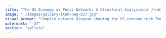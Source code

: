 ```yaml
---
title: "The US Economy as Ponzi Network: A Structural Analysis<br /><br />To what extent is the US economy a Ponzi scheme? More than we'd like to admit, but less than pure collapse theory suggests.<br /><br />Ponzi Elements:<br />• Debt-driven growth requiring exponential expansion<br />• Social Security: current workers pay previous retirees<br />• Federal deficit spending: future taxpayers fund present consumption<br />• Asset bubbles dependent on continuous new capital inflows<br />• Consumer debt cycles that require wage growth and refinancing<br /><br />Non-Ponzi Elements:<br />• Real productive capacity and innovation<br />• Genuine wealth creation through technology and efficiency<br />• Global reserve currency status providing external value flows<br />• Military and institutional power maintaining confidence<br />• Diversified economic base beyond pure financial extraction<br /><br />The key difference: Traditional Ponzis collapse when recruitment stops. The US economy has multiple value-creation engines beyond recruitment, but it's increasingly dependent on debt-growth loops that mirror Ponzi mechanics.<br /><br />Bitcoin amplifies the Ponzi elements—pure belief-driven value with no underlying productivity. Ethereum builds productive infrastructure that could support post-Ponzi coordination.<br /><br />The question isn't whether the US economy is a Ponzi. It's whether it can evolve beyond Ponzi mechanics before the mathematics catch up.<br /><br />#USEconomy #PonziAnalysis #Bitcoin #Ethereum #SystemicRecalibration"
image: "./images/gallery-item-neg-037.jpg"
visual_prompt: "Complex network diagram showing the US economy with Ponzi-like circular debt flows overlaid with productive value creation streams, contrasting traditional economic engines with financial extraction loops"
watermark: "-37"
section: "gallery"
---
```

